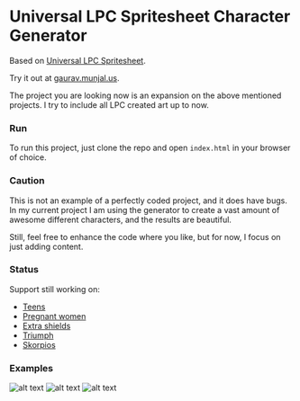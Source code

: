 Universal LPC Spritesheet Character Generator
=============================================

Based on [Universal LPC Spritesheet](https://github.com/jrconway3/Universal-LPC-spritesheet).

Try it out at [gaurav.munjal.us](http://gaurav.munjal.us/Universal-LPC-Spritesheet-Character-Generator).

The project you are looking now is an expansion on the above mentioned projects. I try to include all LPC created art up to now.

### Run

To run this project, just clone the repo and open ``index.html`` in your browser of choice.

### Caution

This is not an example of a perfectly coded project, and it does have bugs.
In my current project I am using the generator to create a vast amount of awesome different characters, and the results are beautiful.

Still, feel free to enhance the code where you like, but for now, I focus on just adding content.

### Status

Support still working on:

- [Teens](https://opengameart.org/content/lpc-teen-unisex-base-clothes)
- [Pregnant women](https://opengameart.org/content/lpc-pregnancy-bases-maternity-wear)
- [Extra shields](https://opengameart.org/content/lpc-shields-pack)
- [Triumph](https://opengameart.org/content/lpc-major-triumph)
- [Skorpios](https://opengameart.org/content/lpc-skorpios-scifi-sprite-pack)

### Examples
![alt text](https://github.com/sanderfrenken/Universal-LPC-Spritesheet-Character-Generator/blob/master/ex1.png)
![alt text](https://github.com/sanderfrenken/Universal-LPC-Spritesheet-Character-Generator/blob/master/ex2.png)
![alt text](https://github.com/sanderfrenken/Universal-LPC-Spritesheet-Character-Generator/blob/master/ex3.png)
